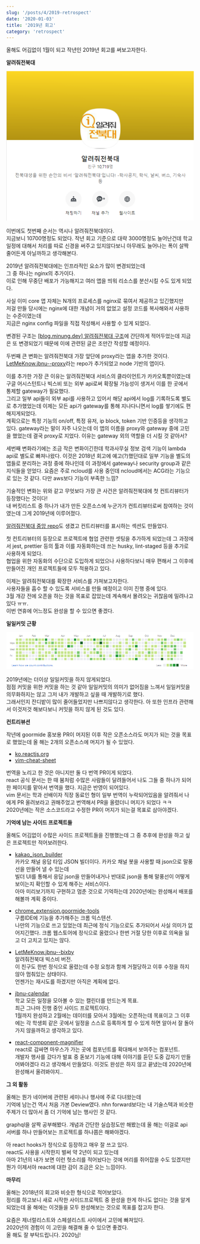 ```yaml
---
slug: '/posts/4/2019-retrospect'
date: '2020-01-03'
title: '2019년 회고'
category: 'retrospect'
---
```



올해도 어김없이 1월이 되고 작년인 2019년 회고를 써보고자한다.

**알려줘전북대**

![help-jbnu](./images/4/help-jbnu.png)

이번에도 첫번째 순서는 역시나 알려줘전북대이다.   
지금보니 10700명정도 되었다. 작년 회고 기준으로 대략 3000명정도 늘어난건데 학교 일정에 대해서 처리를 따로 신경을 써주고 있지않다보니 아무래도 늘어나는 폭이 살짝 줄어든게 아닐까하고 생각해본다.

2019년 알려줘전북대에는 인프라적인 요소가 많이 변경되었는데  
그 중 하나는 nginx의 추가이다.  
이로 인해 무중단 배포가 가능해지고 여러 앱을 띄워 리소스를 분산시킬 수도 있게 되었다. 

사실 이미 core 앱 자체는 N개의 프로세스를 nginx로 묶여서 제공하고 있긴했지만  
저걸 만들 당시에는 nginx에 대한 개념이 거의 없었고 설정 코드를 복사해와서 사용하는 수준이였는데  
지금은 nginx config 파일을 직접 작성해서 사용할 수 있게 되었다.  

변경된 구조는 [[blog.minung.dev] 알려줘전북대 구조](https://blog.minung.dev/2019-07-22/%EC%95%8C%EB%A0%A4%EC%A4%98%EC%A0%84%EB%B6%81%EB%8C%80-%EA%B5%AC%EC%A1%B0)에 간단하게 적어두었는데 지금은 또 변경되었기 때문에 이에 관련된 글은 조만간 작성할 예정이다.

두번째 큰 변화는 알려줘전북대 가장 앞단에 proxy라는 앱을 추가한 것이다.  
[LetMeKnow.jbnu--proxy](https://github.com/hmu332233/LetMeKnow.jbnu--proxy)라는 repo가 추가되었고 node 기반의 앱이다.  

이를 추가한 가장 큰 이유는 알려줘전북대 서비스의 클라이언트가 카카오톡뿐이였는데 구글 어시스턴트나 빅스비 또는 외부 api로써 확장될 가능성이 생겨서 이를 한 곳에서 통제할 gateway가 필요했다.  
그리고 일부 api들이 외부 api를 사용하고 있어서 해당 api에서 log를 기록하도록 별도로 추가했었는데 이제는 모든 api가 gateway를 통해 지나다니면서 log를 쌓기에도 편해지게되었다.  
계획으로는 특정 기능의 on/off, 특정 유저, ip block, token 기반 인증등을 생각하고 있다.
gateway라는 말이 자주 나오는데 이 앱의 이름을 proxy와 gateway 중에 고민을 했었는데 결국 proxy로 지었다. 이유는 gateway 외의 역할을 더 시킬 것 같아서?

세번째 변화라기에는 조금 작은 변화이긴한데 학과사무실 정보 검색 기능이 lambda api로 별도로 빠져나왔다. 이것은 2018년 회고에 예고(?)했던대로 일부 기능을 별도의 앱들로 분리하는 과정 중에 하나인데 이 과정에서 gateway나 security group과 같은 지식들을 얻었다. 요즘은 주로 ncloud를 사용 중인데 ncloud에서는 ACG라는 기능으로 있는 것 같다. 다만 aws보다 기능이 부족한 느낌?


기술적인 변화는 위와 같고 무엇보다 가장 큰 사건은
알려줘전북대에 첫 컨트리뷰터가 등장했다는 것이다!  
내 버킷리스트 중 하나가 내가 만든 오픈소스에 누군가가 컨트리뷰터로써 참여하는 것이였는데 그게 2019년에 이루어졌다.

[알려줘전북대 중앙 repo](https://github.com/hmu332233/LetMeKnow.jbnu)도 생겼고 컨트리뷰터를 표시하는 섹션도 만들었다.

첫 컨트리뷰터의 등장으로 프로젝트에 협업 관련한 셋팅을 추가하게 되었는데
그 과정에서 jest, prettier 등의 툴과 이를 자동화하는데 쓰는 husky, lint-staged 등을 추가로 사용하게 되었다.  
협업을 위한 자동화의 수단으로 도입하게 되었으나 사용하다보니 매우 편해서 그 이후에 만들어진 개인 프로젝트들에 모두 적용하고 있다.  

이제는 알려줘전북대를 확장한 서비스를 가져보고자한다.  
사용자들을 흡수 할 수 있도록 서비스를 만들 예정이고 이미 진행 중에 있다.  
3월 개강 전에 오픈을 하는 것을 목표로 잡았는데 계속해서 몰려오는 귀찮음에 밀려나고 있다 ㅠㅠ.  
이번 연휴에 어느정도 완성을 할 수 있으면 좋겠다.

**일일커밋 근황**

![commit](./images/4/commit.png)

2019년에는 더이상 일일커밋을 하지 않게되었다.  
점점 커밋을 위한 커밋을 하는 것 같아 일일커밋의 의미가 없어짐을 느껴서 일일커밋을 의무화하지는 않고 그저 내가 개발하고 싶을 때 개발하기로 했다.  
그래서인지 잔디밭이 많이 줄어들었지만 나쁘지않다고 생각한다.
아 또한 인프라 관련해서 이것저것 해보다보니 커밋을 하지 않게 된 것도 있다.


**컨트리뷰션**

작년에 goormide 홍보용 PR이 머지된 이후 작은 오픈소스라도 머지가 되는 것을 목표로 했었는데
올 해는 2개의 오픈소스에 머지가 될 수 있었다.

- [ko.reactjs.org](https://github.com/reactjs/ko.reactjs.org)
- [vim-cheat-sheet](https://github.com/rtorr/vim-cheat-sheet)

번역을 노리고 한 것은 아니지만 둘 다 번역 PR이게 되었다.  
react 공식 문서는 한 때 붐처럼 수많은 사람들이 달려들어서 나도 그들 중 하나가 되어 한 페이지를 맡아서 번역을 했다. 지금은 반영이 되어있다.  
vim 문서는 학과 선배이자 직장 동료인 형이 일부 번역이 누락되어있음을 알려줘서 나에게 PR 올려보라고 권해주었고 번역해서 PR을 올렸더니 머지가 되었다 ㅋㅋ  
2020년에는 작은 소스코드라고 수정한 PR이 머지가 되는걸 목표로 삼아야겠다.

**기억에 남는 사이드 프로젝트들**

올해도 어김없이 수많은 사이드 프로젝트들을 진행했는데
그 중 추후에 완성을 하고 싶은 프로젝트만 적어보려한다.

- [kakao_json_builder](https://github.com/hmu332233/kakao_json_builder)  
  카카오 채널 응답 타입 JSON 빌더이다.
  카카오 채널 봇을 사용할 때 json으로 말풍선을 만들어 낼 수 있는데    
  빌더 UI를 통해서 응답 json을 만들어내거나 반대로 json을 통해 말풍선이 어떻게 보이는지 확인할 수 있게 해주는 서비스이다.    
  아마 미리보기까지 구현하고 멈춘 것으로 기억하는데
  2020년에는 완성해서 배포를 해볼까 계획 중이다.

- [chrome_extension.goormide-tools](https://github.com/hmu332233/chrome_extension.goormide-tools)  
  구름IDE에 기능을 추가해주는 크롬 익스텐션.  
  나만의 기능으로 쓰고 있었는데 최근에 정식 기능으로도 추가되어서 사실 의미가 없어지긴했다.
  크롬 웹스토어에 정식으로 올렸으나 한번 거절 당한 이후로 의욕을 잃고 더 고치고 있지는 않다.

- [LetMeKnow.jbnu--bixby](https://github.com/hmu332233/LetMeKnow.jbnu--bixby)  
  알려줘전북대 빅스비 버전.  
  이 친구도 한번 정식으로 올렸는데 수정 요청과 함께 거절당하고 이후 수정을 하지 않아 멈춰있는 상태이다.  
  언젠가는 재시도를 하겠지만 아직은 계획에 없다.

- [jbnu-calendar](https://github.com/hmu332233/jbnu-calendar)   
  학교 모든 일정을 모아볼 수 있는 캘린더를 만드는게 목표.  
  최근 그나마 진행 중인 사이드 프로젝트이다.  
  1월까지 완성하고 2월에는 데이터를 모아서 3월에는 오픈하는데 목표이고 
  그 이후에는 각 학생회 같은 곳에서 일정을 스스로 등록하게 할 수 있게 하면 알아서 잘 돌아가지 않을까하고 생각하고 있다.

- [react-component-magnifier](https://github.com/hmu332233/react-component-magnifier)  
  react로 감싸면 마우스가 가는 곳에 컴포넌트를 확대해서 보여주는 컴포넌트.  
  개발자 행사를 갔다가 발표 중 돋보기 기능에 대해 이야기를 듣던 도중
  갑자기 만들어봐야겠다 라고 생각해서 만들었다.
  이것도 완성은 하지 않고 끝냈는데 2020년에 완성해서 올려봐야지..

**그 외 활동**

올해는 뭔가 네이버에 관련된 세미나나 행사에 주로 다녀왔는데  
기억에 남는건 역시 처음 가본 Deview였다. nhn forward보다는 내 기술스텍과 비슷한 주제가 더 많아서 좀 더 기억에 남는 행사인 것 같다.

graphql을 살짝 공부해봤다. 개념과 간단한 실습정도만 해봤는데 올 해는 이걸로 api 서버를 하나 만들어보는 프로젝트를 하나쯤은 해봐야겠다.

아 react hooks가 정식으로 등장하고 매우 잘 쓰고 있다.  
react도 사용을 시작한지 벌써 약 2년이 되고 있는데  
아마 21년의 내가 보면 이런 헛소리를 적어놨다는 것에 머리를 쥐어잡을 수도 있겠지만 뭔가 이제서야 react에 대한 감이 조금은 오는 느낌이다.


**마무리**

올해는 2018년의 회고와 비슷한 형식으로 적어보았다.  
정리를 하고보니 새로 시작한 사이드프로젝트 중 완성을 한게 하나도 없다는 것을 알게되었는데 올 해에는 이것들을 모두 완성해보는 것으로 목표를 잡고자 한다.

요즘은 제너럴리스트와 스페셜리스트 사이에서 고민에 빠져있다.  
2020년의 경험이 이 고민을 해결해 줄 수 있으면 좋겠다.  
올 해도 잘 부탁드립니다. 2020님!